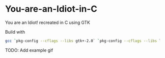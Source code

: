 # You-are-an-Idiot-in-C
You are an Idiot! recreated in C using GTK

Build with
```bash
gcc `pkg-config --cflags --libs gtk+-2.0` `pkg-config --cflags --libs libvlc`  main.c -o gtktest
```

TODO: Add example gif